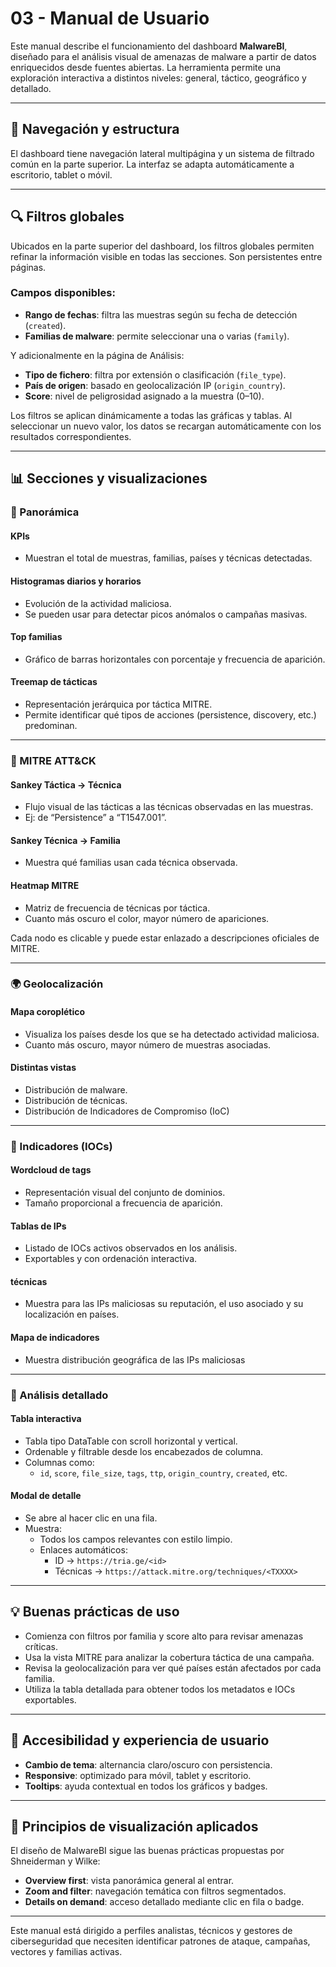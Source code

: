 # 03 - Manual de Usuario

Este manual describe el funcionamiento del dashboard **MalwareBI**, diseñado para el análisis visual de amenazas de malware a partir de datos enriquecidos desde fuentes abiertas. La herramienta permite una exploración interactiva a distintos niveles: general, táctico, geográfico y detallado.

---

## 🧭 Navegación y estructura

El dashboard tiene navegación lateral multipágina y un sistema de filtrado común en la parte superior. La interfaz se adapta automáticamente a escritorio, tablet o móvil.

---

## 🔍 Filtros globales

Ubicados en la parte superior del dashboard, los filtros globales permiten refinar la información visible en todas las secciones. Son persistentes entre páginas.

### Campos disponibles:

- **Rango de fechas**: filtra las muestras según su fecha de detección (`created`).
- **Familias de malware**: permite seleccionar una o varias (`family`).

Y adicionalmente en la página de Análisis:
- **Tipo de fichero**: filtra por extensión o clasificación (`file_type`).
- **País de origen**: basado en geolocalización IP (`origin_country`).
- **Score**: nivel de peligrosidad asignado a la muestra (0–10).

Los filtros se aplican dinámicamente a todas las gráficas y tablas. Al seleccionar un nuevo valor, los datos se recargan automáticamente con los resultados correspondientes.

---

## 📊 Secciones y visualizaciones

### 🧭 Panorámica

#### KPIs
- Muestran el total de muestras, familias, países y técnicas detectadas.

#### Histogramas diarios y horarios
- Evolución de la actividad maliciosa.
- Se pueden usar para detectar picos anómalos o campañas masivas.

#### Top familias
- Gráfico de barras horizontales con porcentaje y frecuencia de aparición.

#### Treemap de tácticas
- Representación jerárquica por táctica MITRE.
- Permite identificar qué tipos de acciones (persistence, discovery, etc.) predominan.

---

### 🧠 MITRE ATT&CK

#### Sankey Táctica → Técnica
- Flujo visual de las tácticas a las técnicas observadas en las muestras.
- Ej: de “Persistence” a “T1547.001”.

#### Sankey Técnica → Familia
- Muestra qué familias usan cada técnica observada.

#### Heatmap MITRE
- Matriz de frecuencia de técnicas por táctica.
- Cuanto más oscuro el color, mayor número de apariciones.

Cada nodo es clicable y puede estar enlazado a descripciones oficiales de MITRE.

---

### 🌍 Geolocalización

#### Mapa coroplético
- Visualiza los países desde los que se ha detectado actividad maliciosa.
- Cuanto más oscuro, mayor número de muestras asociadas.

#### Distintas vistas
- Distribución de malware.
- Distribución de técnicas.
- Distribución de Indicadores de Compromiso (IoC)

---

### 🧩 Indicadores (IOCs)

#### Wordcloud de tags
- Representación visual del conjunto de dominios.
- Tamaño proporcional a frecuencia de aparición.

#### Tablas de IPs
- Listado de IOCs activos observados en los análisis.
- Exportables y con ordenación interactiva.

####  técnicas
- Muestra para las IPs maliciosas su reputación, el uso asociado y su localización en países.


#### Mapa de indicadores
- Muestra distribución geográfica de las IPs maliciosas

---

### 📑 Análisis detallado

#### Tabla interactiva
- Tabla tipo DataTable con scroll horizontal y vertical.
- Ordenable y filtrable desde los encabezados de columna.
- Columnas como:
  - `id`, `score`, `file_size`, `tags`, `ttp`, `origin_country`, `created`, etc.

#### Modal de detalle
- Se abre al hacer clic en una fila.
- Muestra:
  - Todos los campos relevantes con estilo limpio.
  - Enlaces automáticos:
    - ID → `https://tria.ge/<id>`
    - Técnicas → `https://attack.mitre.org/techniques/<TXXXX>`

---

## 💡 Buenas prácticas de uso

- Comienza con filtros por familia y score alto para revisar amenazas críticas.
- Usa la vista MITRE para analizar la cobertura táctica de una campaña.
- Revisa la geolocalización para ver qué países están afectados por cada familia.
- Utiliza la tabla detallada para obtener todos los metadatos e IOCs exportables.

---

## 🎨 Accesibilidad y experiencia de usuario

- **Cambio de tema**: alternancia claro/oscuro con persistencia.
- **Responsive**: optimizado para móvil, tablet y escritorio.
- **Tooltips**: ayuda contextual en todos los gráficos y badges.

---

## 📐 Principios de visualización aplicados

El diseño de MalwareBI sigue las buenas prácticas propuestas por Shneiderman y Wilke:

- **Overview first**: vista panorámica general al entrar.
- **Zoom and filter**: navegación temática con filtros segmentados.
- **Details on demand**: acceso detallado mediante clic en fila o badge.

---

Este manual está dirigido a perfiles analistas, técnicos y gestores de ciberseguridad que necesiten identificar patrones de ataque, campañas, vectores y familias activas.

